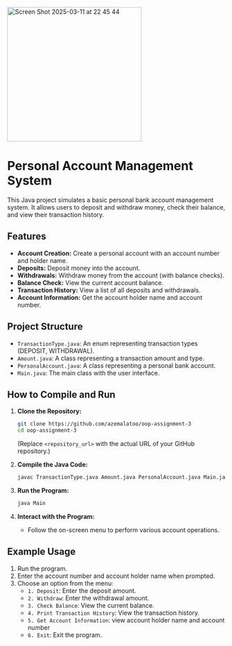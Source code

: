 <img width="310" alt="Screen Shot 2025-03-11 at 22 45 44" src="https://github.com/user-attachments/assets/779df128-768d-4f28-8745-76f39730cc1d" />

# Personal Account Management System

This Java project simulates a basic personal bank account management system. It allows users to deposit and withdraw money, check their balance, and view their transaction history.

## Features

* **Account Creation:** Create a personal account with an account number and holder name.
* **Deposits:** Deposit money into the account.
* **Withdrawals:** Withdraw money from the account (with balance checks).
* **Balance Check:** View the current account balance.
* **Transaction History:** View a list of all deposits and withdrawals.
* **Account Information:** Get the account holder name and account number.

## Project Structure

* `TransactionType.java`: An enum representing transaction types (DEPOSIT, WITHDRAWAL).
* `Amount.java`: A class representing a transaction amount and type.
* `PersonalAccount.java`: A class representing a personal bank account.
* `Main.java`: The main class with the user interface.

## How to Compile and Run

1.  **Clone the Repository:**
    ```bash
    git clone https://github.com/azemalatoo/oop-assignment-3
    cd oop-assignment-3
    ```
    (Replace `<repository_url>` with the actual URL of your GitHub repository.)

2.  **Compile the Java Code:**
    ```bash
    javac TransactionType.java Amount.java PersonalAccount.java Main.java
    ```

3.  **Run the Program:**
    ```bash
    java Main
    ```

4.  **Interact with the Program:**
    * Follow the on-screen menu to perform various account operations.

## Example Usage

1.  Run the program.
2.  Enter the account number and account holder name when prompted.
3.  Choose an option from the menu:
    * `1. Deposit`: Enter the deposit amount.
    * `2. Withdraw`: Enter the withdrawal amount.
    * `3. Check Balance`: View the current balance.
    * `4. Print Transaction History`: View the transaction history.
    * `5. Get Account Information`: view account holder name and account number
    * `6. Exit`: Exit the program.
